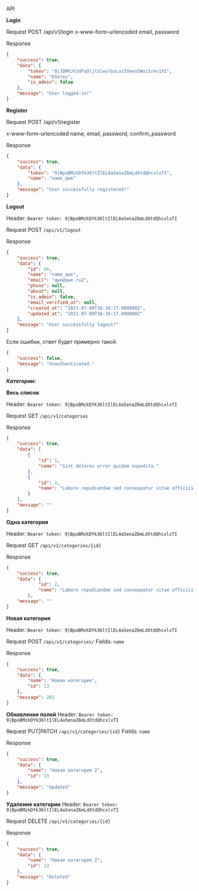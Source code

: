 API


**Login**

Request POST /api/v1/login
x-www-form-urlencoded
email, password

Response
```json
{
    "success": true,
    "data": {
        "token": "8|JDMhJVJdFqOljlViwylboLozIUeesSWvi5z4v1XI",
        "name": "DSerov",
        "is_admin": false
    },
    "message": "User logged-in!"
}
```


**Register**

Request POST /api/v1/register

x-www-form-urlencoded
name, email, password, confirm_password

Response
```json
{
    "success": true,
    "data": {
        "token": "9|BpoBMzkDYk36ltIlEL4a5enaZ6mLdXtdQhcxlxTI",
        "name": "name_qwe"
    },
    "message": "User successfully registered!"
}
```


**Logout**

Header: 
```Bearer token: 9|BpoBMzkDYk36ltIlEL4a5enaZ6mLdXtdQhcxlxTI```

Request POST ```/api/v1/logout```

Response
```json
{
    "success": true,
    "data": {
        "id": 56,
        "name": "name_qwe",
        "email": "qwe@qwe.ru2",
        "phone": null,
        "about": null,
        "is_admin": false,
        "email_verified_at": null,
        "created_at": "2021-07-09T16:16:17.000000Z",
        "updated_at": "2021-07-09T16:16:17.000000Z"
    },
    "message": "User successfully logout!"
}
```

Если ошибки, ответ будет примерно такой:
```json
{
    "success": false,
    "message": "Unauthenticated."
}
```


**_Категории:_**

**Весь список**

Header: 
```Bearer token: 9|BpoBMzkDYk36ltIlEL4a5enaZ6mLdXtdQhcxlxTI```

Request GET ```/api/v1/categories```

Response
```json
{
    "success": true,
    "data": [
        {
            "id": 1,
            "name": "Sint dolores error quidem expedita."
        },
        {
            "id": 2,
            "name": "Labore repudiandae sed consequatur vitae officiis."
        }
    ],
    "message": ""
}
```


**Одна категория**

Header: 
```Bearer token: 9|BpoBMzkDYk36ltIlEL4a5enaZ6mLdXtdQhcxlxTI```

Request GET ```/api/v1/categories/{id}```

Response
```json
{
    "success": true,
    "data": {
            "id": 2,
            "name": "Labore repudiandae sed consequatur vitae officiis."
        },
    "message": ""
}
```


**Новая категория**

Header: 
```Bearer token: 9|BpoBMzkDYk36ltIlEL4a5enaZ6mLdXtdQhcxlxTI```

Request POST ```/api/v1/categories/```
Fields: ```name```

Response
```json
{
    "success": true,
    "data": {
        "name": "Новая категория",
        "id": 13
    },
    "message": 201
}
```


**Обновление полей**
Header: 
```Bearer token: 9|BpoBMzkDYk36ltIlEL4a5enaZ6mLdXtdQhcxlxTI```

Request PUT|PATCH ```/api/v1/categories/{id}```
Fields: ```name```

Response
```json
{
    "success": true,
    "data": {
        "name": "Новая категория 2",
        "id": 13
    },
    "message": "Updated"
}
```


**Удаление категории**
Header: 
```Bearer token: 9|BpoBMzkDYk36ltIlEL4a5enaZ6mLdXtdQhcxlxTI```

Request DELETE ```/api/v1/categories/{id}```

Response
```json
{
    "success": true,
    "data": {
        "name": "Новая категория 2",
        "id": 13
    },
    "message": "Deleted"
}
```



